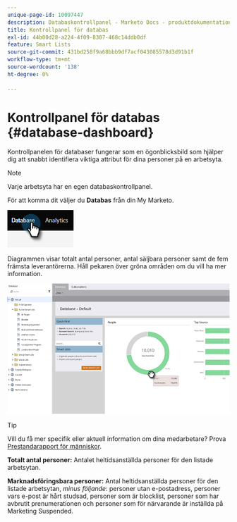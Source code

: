```yaml
---
unique-page-id: 10097447
description: Databaskontrollpanel - Marketo Docs - produktdokumentation
title: Kontrollpanel för databas
exl-id: 44b00d28-a224-4f09-8307-468c14ddb0df
feature: Smart Lists
source-git-commit: 431bd258f9a68bbb9df7acf043085578d3d91b1f
workflow-type: tm+mt
source-wordcount: '138'
ht-degree: 0%

---
```


# Kontrollpanel för databas {#database-dashboard}

Kontrollpanelen för databaser fungerar som en ögonblicksbild som hjälper dig att snabbt identifiera viktiga attribut för dina personer på en arbetsyta.

>[!NOTE]
>
>Varje arbetsyta har en egen databaskontrollpanel.

För att komma dit väljer du **Databas** från din My Marketo.

![](assets/database-dashboard-1.png)

Diagrammen visar totalt antal personer, antal säljbara personer samt de fem främsta leverantörerna. Håll pekaren över gröna områden om du vill ha mer information.

![](assets/database-dashboard-2.png)

>[!TIP]
>
>Vill du få mer specifik eller aktuell information om dina medarbetare? Prova [Prestandarapport för människor](/help/marketo/product-docs/reporting/basic-reporting/report-types/people-performance-report.md).

**Totalt antal personer:** Antalet heltidsanställda personer för den listade arbetsytan.

**Marknadsföringsbara personer:** Antal heltidsanställda personer för den listade arbetsytan, _minus följande_: personer utan e-postadress, personer vars e-post är hårt studsad, personer som är blocklist, personer som har avbrutit prenumerationen och personer som för närvarande är inställda på Marketing Suspended.
